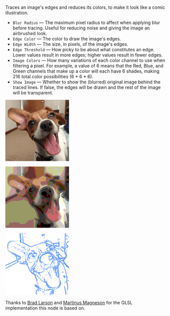Traces an image's edges and reduces its colors, to make it look like a comic illustration.

   - `Blur Radius` — The maximum pixel radius to affect when applying blur before tracing.  Useful for reducing noise and giving the image an airbrushed look.
   - `Edge Color` — The color to draw the image's edges.
   - `Edge Width` — The size, in pixels, of the image's edges.
   - `Edge Threshold` — How picky to be about what constitutes an edge.  Lower values result in more edges; higher values result in fewer edges.
   - `Image Colors` — How many variations of each color channel to use when filtering a pixel.  For example, a value of 6 means that the Red, Blue, and Green channels that make up a color will each have 6 shades, making 216 total color possibilities (6 * 6 * 6).
   - `Show Image` — Whether to show the (blurred) original image behind the traced lines.  If false, the edges will be drawn and the rest of the image will be transparent.

![](simon.png)

![](toon.png)

![](toon2.png)

Thanks to [Brad Larson](https://github.com/BradLarson/GPUImage) and [Martinus Magneson](https://vuo.org/user/3272) for the GLSL implementation this node is based on.
